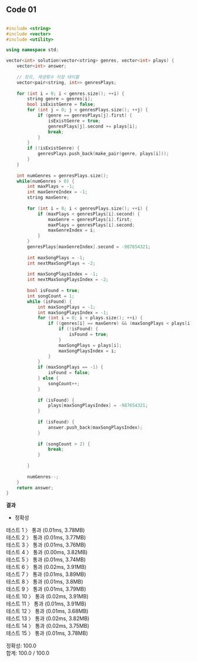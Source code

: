 ## Code 01

```C++

#include <string>
#include <vector>
#include <utility>

using namespace std;

vector<int> solution(vector<string> genres, vector<int> plays) {
    vector<int> answer;
    
    // 장르, 재생횟수 저장 테이블
    vector<pair<string, int>> genresPlays;
    
    for (int i = 0; i < genres.size(); ++i) {
        string genre = genres[i];
        bool isExistGenre = false;
        for (int j = 0; j < genresPlays.size(); ++j) {
            if (genre == genresPlays[j].first) {
                isExistGenre = true;
                genresPlays[j].second += plays[i];
                break;
            }
        }
        if (!isExistGenre) {
            genresPlays.push_back(make_pair(genre, plays[i]));
        }
    }
    
    int numGenres = genresPlays.size();
    while(numGenres > 0) {
        int maxPlays = -1;
        int maxGenreIndex = -1;
        string maxGenre;
        
        for (int i = 0; i < genresPlays.size(); ++i) {
            if (maxPlays < genresPlays[i].second) {
                maxGenre = genresPlays[i].first;
                maxPlays = genresPlays[i].second;
                maxGenreIndex = i;
            }
        }
        genresPlays[maxGenreIndex].second = -987654321;
        
        int maxSongPlays = -1;
        int nextMaxSongPlays = -2;
        
        int maxSongPlaysIndex = -1;
        int nextMaxSongPlaysIndex = -2;
        
        bool isFound = true;
        int songCount = 1;
        while (isFound) {
            int maxSongPlays = -1;
            int maxSongPlaysIndex = -1;
            for (int i = 0; i < plays.size(); ++i) {
                if ((genres[i] == maxGenre) && (maxSongPlays < plays[i])) {
                    if (!isFound) {
                        isFound = true;
                    }
                    maxSongPlays = plays[i];
                    maxSongPlaysIndex = i;
                }
            }
            if (maxSongPlays == -1) {
                isFound = false;
            } else {
                songCount++;
            }
            
            if (isFound) {
                plays[maxSongPlaysIndex] = -987654321;
            }
            
            if (isFound) {
                answer.push_back(maxSongPlaysIndex);
            }
            
            if (songCount > 2) {
                break;
            }
            
        }
       
        numGenres--;
    }
    return answer;
}
```

**결과**

- 정확성


테스트 1 〉	통과 (0.01ms, 3.78MB) <br/>
테스트 2 〉	통과 (0.01ms, 3.77MB) <br/>
테스트 3 〉	통과 (0.01ms, 3.76MB) <br/>
테스트 4 〉	통과 (0.00ms, 3.82MB) <br/>
테스트 5 〉	통과 (0.01ms, 3.74MB) <br/>
테스트 6 〉	통과 (0.02ms, 3.91MB) <br/>
테스트 7 〉	통과 (0.01ms, 3.89MB) <br/>
테스트 8 〉	통과 (0.01ms, 3.8MB) <br/>
테스트 9 〉	통과 (0.01ms, 3.79MB) <br/>
테스트 10 〉	통과 (0.02ms, 3.91MB) <br/>
테스트 11 〉	통과 (0.01ms, 3.91MB) <br/>
테스트 12 〉	통과 (0.01ms, 3.68MB) <br/>
테스트 13 〉	통과 (0.02ms, 3.82MB) <br/>
테스트 14 〉	통과 (0.02ms, 3.75MB) <br/>
테스트 15 〉	통과 (0.01ms, 3.78MB) <br/>

정확성: 100.0 <br/>
합계: 100.0 / 100.0 <br/>

